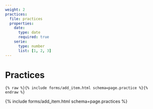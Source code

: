 ```yaml
---
weight: 2
practices:
  file: practices
  properties:
    date:
      type: date
      required: true
    serie:
      type: number
      list: [1, 2, 3]
---
```


# Practices

```liquid
{% raw %}{% include forms/add_item.html schema=page.practice %}{% endraw %}
```

{% include forms/add_item.html schema=page.practices %}